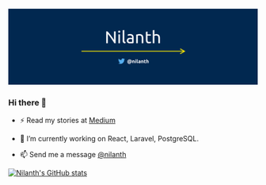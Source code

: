 
[![Nilanth](https://github.com/Nilanth/nilanth/blob/main/bg-1500px.png)](https://twitter.com/nilanth)

### Hi there 👋

- ⚡ Read my stories at [Medium](http://nilanth.medium.com)

- 🔭 I’m currently working on React, Laravel, PostgreSQL.

- 📫 Send me a message [@nilanth](https://twitter.com/nilanth)

<!--
**Nilanth/nilanth** is a ✨ _special_ ✨ repository because its `README.md` (this file) appears on your GitHub profile.

Here are some ideas to get you started:

- 🔭 I’m currently working on ...
- 🌱 I’m currently learning ...
- 👯 I’m looking to collaborate on ...
- 🤔 I’m looking for help with ...
- 💬 Ask me about ...
- 📫 How to reach me: ...
- 😄 Pronouns: ...
- ⚡ Fun fact: ...
-->

[![Nilanth's GitHub stats](https://github-readme-stats.vercel.app/api?username=nilanth)](https://github.com/nilanth)
